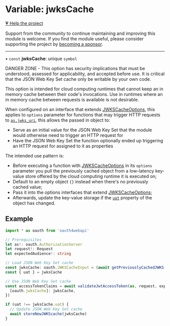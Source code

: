 # Variable: jwksCache

[💗 Help the project](https://github.com/sponsors/panva)

Support from the community to continue maintaining and improving this module is welcome. If you find the module useful, please consider supporting the project by [becoming a sponsor](https://github.com/sponsors/panva).

***

• `const` **jwksCache**: unique `symbol`

DANGER ZONE - This option has security implications that must be understood, assessed for
applicability, and accepted before use. It is critical that the JSON Web Key Set cache only be
writable by your own code.

This option is intended for cloud computing runtimes that cannot keep an in memory cache between
their code's invocations. Use in runtimes where an in memory cache between requests is available
is not desirable.

When configured on an interface that extends [JWKSCacheOptions](../interfaces/JWKSCacheOptions.md), this applies to `options`
parameter for functions that may trigger HTTP requests to
[`as.jwks_uri`](../interfaces/AuthorizationServer.md#jwks_uri), this allows the passed in object to:

- Serve as an initial value for the JSON Web Key Set that the module would otherwise need to
  trigger an HTTP request for
- Have the JSON Web Key Set the function optionally ended up triggering an HTTP request for
  assigned to it as properties

The intended use pattern is:

- Before executing a function with [JWKSCacheOptions](../interfaces/JWKSCacheOptions.md) in its `options` parameter you pull the
  previously cached object from a low-latency key-value store offered by the cloud computing
  runtime it is executed on;
- Default to an empty object `{}` instead when there's no previously cached value;
- Pass it into the options interfaces that extend [JWKSCacheOptions](../interfaces/JWKSCacheOptions.md);
- Afterwards, update the key-value storage if the [`uat`](../interfaces/ExportedJWKSCache.md#uat) property of
  the object has changed.

## Example

```ts
import * as oauth from 'oauth4webapi'

// Prerequisites
let as!: oauth.AuthorizationServer
let request!: Request
let expectedAudience!: string

// Load JSON Web Key Set cache
const jwksCache: oauth.JWKSCacheInput = (await getPreviouslyCachedJWKS()) || {}
const { uat } = jwksCache

// Use JSON Web Key Set cache
const accessTokenClaims = await validateJwtAccessToken(as, request, expectedAudience, {
  [oauth.jwksCache]: jwksCache,
})

if (uat !== jwksCache.uat) {
  // Update JSON Web Key Set cache
  await storeNewJWKScache(jwksCache)
}
```
